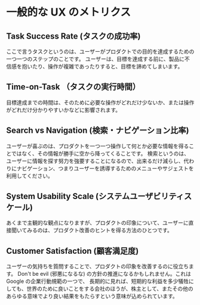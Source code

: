 # 一般的な UX のメトリクス

## Task Success Rate (タスクの成功率)

ここで言うタスクというのは、ユーザーがプロダクトでの目的を達成するための一つ一つのステップのことです。
ユーザーは、目標を達成する前に、製品に不信感を抱いたり、操作が複雑であったりすると、目標を諦めてしまいます。

## Time-on-Task （タスクの実行時間）

目標達成までの時間は、そのために必要な操作がどれだけ少ないか、または操作がどれだけ分かりやすいかなどに影響されます。

## Search vs Navigation (検索・ナビゲーション比率)

ユーザーが喜ぶのは、プロダクトを一つ一つ操作して何とか必要な情報を得ることではなく、その情報が勝手に空から降ってくることです。
検索というのは、ユーザーに情報を探す努力を強要することになるので、出来るだけ減らし、代わりにナビゲーション、つまりユーザーを誘導するためのメニューやサジェストを利用してください。

## System Usability Scale (システムユーザビリティスケール)

あくまで主観的な観点になりますが、プロダクトの印象について、ユーザーに直接聞いてみるのは、プロダクト改善のヒントを得る方法のひとつです。

## Customer Satisfaction (顧客満足度)

ユーザーの気持ちを質問することで、プロダクトの印象を改善するのに役立ちます。
Don't be evil (邪悪になるな) の方針の推進になるかもしれません。これは Google の企業行動規範の一つで、
長期的に見れば、短期的な利益を多少犠牲にしても、世界のために良いことをする会社のほうが、株主として、またその他のあらゆる意味でより良い結果をもたらすという意味が込められています。
